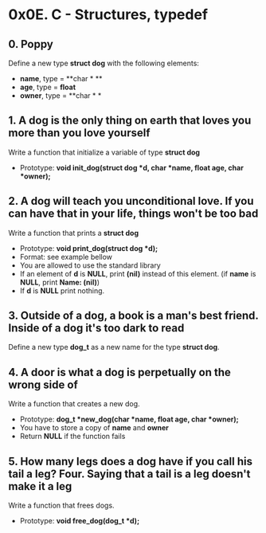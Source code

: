# 0x0E. C - Structures, typedef


## 0. Poppy

Define a new type **struct dog** with the following elements:

- **name**, type = **char \* **
- **age**, type = **float**
- **owner**, type = **char \* *


## 1. A dog is the only thing on earth that loves you more than you love yourself

Write a function that initialize a variable of type **struct dog**

- Prototype: **void init_dog(struct dog \*d, char \*name, float age, char \*owner);**


## 2. A dog will teach you unconditional love. If you can have that in your life, things won't be too bad

Write a function that prints a **struct dog**

- Prototype: **void print_dog(struct dog \*d);**
- Format: see example bellow
- You are allowed to use the standard library
- If an element of **d** is **NULL**, print **(nil)** instead of this element. (if **name** is **NULL**, print **Name: (nil)**)
- If **d** is **NULL** print nothing.


## 3. Outside of a dog, a book is a man's best friend. Inside of a dog it's too dark to read

Define a new type **dog_t** as a new name for the type **struct dog**.


## 4. A door is what a dog is perpetually on the wrong side of

Write a function that creates a new dog.

- Prototype: **dog_t \*new_dog(char \*name, float age, char \*owner);**
- You have to store a copy of **name** and **owner**
- Return **NULL** if the function fails


## 5. How many legs does a dog have if you call his tail a leg? Four. Saying that a tail is a leg doesn't make it a leg

Write a function that frees dogs.

- Prototype: **void free_dog(dog_t \*d);**

